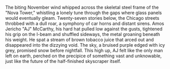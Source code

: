 The biting November wind whipped across the skeletal steel frame of the "Nova Tower," whistling a lonely tune through the gaps where glass panels would eventually gleam.  Twenty-seven stories below, the Chicago streets throbbed with a dull roar, a symphony of car horns and distant sirens.  Amos Jericho "AJ"  McCarthy, his hard hat pulled low against the gusts, tightened his grip on the I-beam and shuffled sideways, the metal groaning beneath his weight.  He spat a stream of brown tobacco juice that arced out and disappeared into the dizzying void. The sky, a bruised purple edged with icy grey, promised snow before nightfall.  This high up, AJ felt like the only man left on earth, perched on the precipice of something vast and unknowable, just like the future of the half-finished skyscraper itself.

